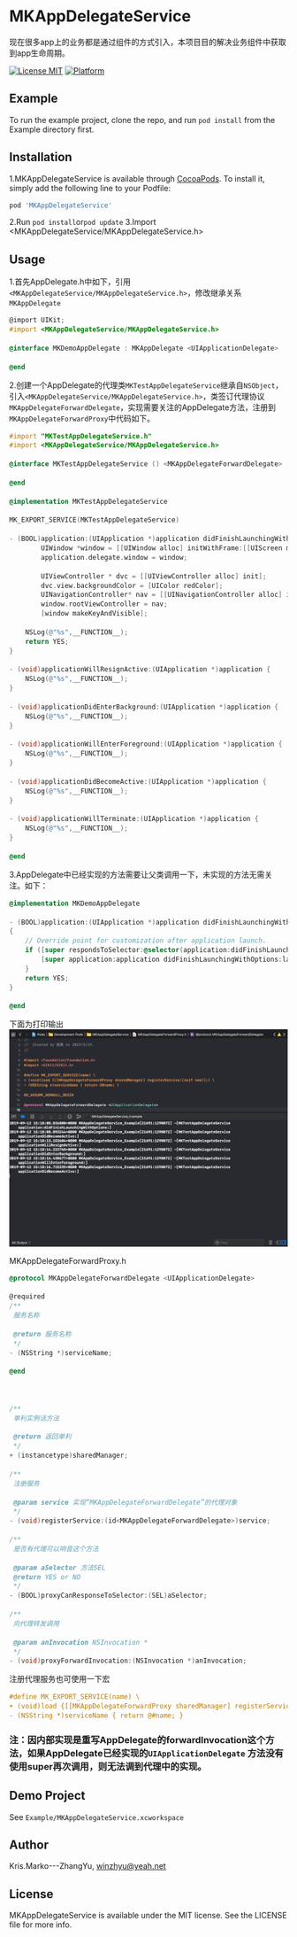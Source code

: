 # MKAppDelegateService
现在很多app上的业务都是通过组件的方式引入，本项目目的解决业务组件中获取到app生命周期。

[![License MIT](https://img.shields.io/badge/license-MIT-green.svg?style=flat)](https://cocoapods.org/pods/MKAppDelegateService)
[![Platform](https://img.shields.io/cocoapods/p/MKAppDelegateService.svg?style=flat)](https://cocoapods.org/pods/MKAppDelegateService)

## Example

To run the example project, clone the repo, and run `pod install` from the Example directory first.

## Installation

1.MKAppDelegateService is available through [CocoaPods](https://cocoapods.org). To install
it, simply add the following line to your Podfile:

```ruby
pod 'MKAppDelegateService'
```
2.Run `pod install`or`pod update`
3.Import <MKAppDelegateService/MKAppDelegateService.h>

## Usage
1.首先AppDelegate.h中如下，引用`<MKAppDelegateService/MKAppDelegateService.h>`，修改继承关系`MKAppDelegate`
``` objectivec
@import UIKit;
#import <MKAppDelegateService/MKAppDelegateService.h>

@interface MKDemoAppDelegate : MKAppDelegate <UIApplicationDelegate>

@end
```
2.创建一个AppDelegate的代理类`MKTestAppDelegateService`继承自`NSObject`，引入`<MKAppDelegateService/MKAppDelegateService.h>`，类签订代理协议`MKAppDelegateForwardDelegate`，实现需要关注的AppDelegate方法，注册到`MKAppDelegateForwardProxy`中代码如下。
```objectivec
#import "MKTestAppDelegateService.h"
#import <MKAppDelegateService/MKAppDelegateService.h>

@interface MKTestAppDelegateService () <MKAppDelegateForwardDelegate>

@end

@implementation MKTestAppDelegateService

MK_EXPORT_SERVICE(MKTestAppDelegateService)

- (BOOL)application:(UIApplication *)application didFinishLaunchingWithOptions:(NSDictionary *)launchOptions {
        UIWindow *window = [[UIWindow alloc] initWithFrame:[[UIScreen mainScreen] bounds]];
        application.delegate.window = window;
    
        UIViewController * dvc = [[UIViewController alloc] init];
        dvc.view.backgroundColor = [UIColor redColor];
        UINavigationController* nav = [[UINavigationController alloc] initWithRootViewController:dvc];
        window.rootViewController = nav;
        [window makeKeyAndVisible];

    NSLog(@"%s",__FUNCTION__);
    return YES;
}

- (void)applicationWillResignActive:(UIApplication *)application {
    NSLog(@"%s",__FUNCTION__);
}

- (void)applicationDidEnterBackground:(UIApplication *)application {
    NSLog(@"%s",__FUNCTION__);
}

- (void)applicationWillEnterForeground:(UIApplication *)application {
    NSLog(@"%s",__FUNCTION__);
}

- (void)applicationDidBecomeActive:(UIApplication *)application {
    NSLog(@"%s",__FUNCTION__);
}

- (void)applicationWillTerminate:(UIApplication *)application {
    NSLog(@"%s",__FUNCTION__);
}

@end
```
3.AppDelegate中已经实现的方法需要让父类调用一下，未实现的方法无需关注。如下：
```objectivec
@implementation MKDemoAppDelegate

- (BOOL)application:(UIApplication *)application didFinishLaunchingWithOptions:(NSDictionary *)launchOptions
{
    // Override point for customization after application launch.
    if ([super respondsToSelector:@selector(application:didFinishLaunchingWithOptions:)]) {
        [super application:application didFinishLaunchingWithOptions:launchOptions];
    }
    return YES;
}

@end
```

下面为打印输出
![log](https://github.com/KrisMarko/MKAppDelegateService/blob/master/MDResource/log.png?raw=true)

MKAppDelegateForwardProxy.h
```objectivec
@protocol MKAppDelegateForwardDelegate <UIApplicationDelegate>

@required
/**
 服务名称

 @return 服务名称
 */
- (NSString *)serviceName;

@end



/**
 单利实例话方法

 @return 返回单利
 */
+ (instancetype)sharedManager;

/**
 注册服务
 
 @param service 实现“MKAppDelegateForwardDelegate”的代理对象
 */
- (void)registerService:(id<MKAppDelegateForwardDelegate>)service;

/**
 是否有代理可以响音这个方法

 @param aSelector 方法SEL
 @return YES or NO
 */
- (BOOL)proxyCanResponseToSelector:(SEL)aSelector;

/**
 向代理转发调用

 @param anInvocation NSInvocation *
 */
- (void)proxyForwardInvocation:(NSInvocation *)anInvocation;

```

注册代理服务也可使用一下宏
```objectivec
#define MK_EXPORT_SERVICE(name) \
+ (void)load {[[MKAppDelegateForwardProxy sharedManager] registerService:[self new]];} \
- (NSString *)serviceName { return @#name; }
```

### 注：因内部实现是重写AppDelegate的forwardInvocation这个方法，如果AppDelegate已经实现的`UIApplicationDelegate`	方法没有使用super再次调用，则无法调到代理中的实现。
## Demo Project
See `Example/MKAppDelegateService.xcworkspace`

## Author

Kris.Marko---ZhangYu, winzhyu@yeah.net

## License

MKAppDelegateService is available under the MIT license. See the LICENSE file for more info.
